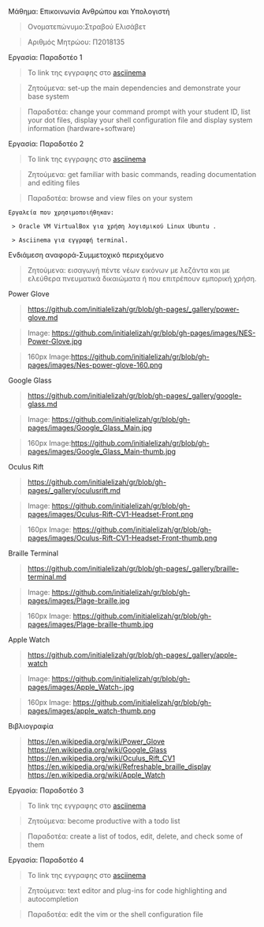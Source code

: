  Μάθημα: Επικοινωνία Ανθρώπου και Υπολογιστή
  
  > Ονοματεπώνυμο:Στραβού Ελισάβετ
  
  > Αριθμός Μητρώου: Π2018135

Εργασία: Παραδοτέο 1 
  
  > Το link της εγγραφης στο [asciinema](https://asciinema.org/a/275671)
  
  > Ζητούμενα: set-up the main dependencies and demonstrate your base system
  
  > Παραδοτέα: change your command prompt with your student ID, list your dot files, display your shell configuration file and display system information (hardware+software)

Εργασία: Παραδοτέο 2

  > Το link της εγγραφης στο [asciinema](https://asciinema.org/a/278813)
  
  > Ζητούμενα: get familiar with basic commands, reading documentation and editing files
  
  > Παραδοτέα: browse and view files on your system

    Εργαλεία που χρησιμοποιήθηκαν:
    
	 > Oracle VM VirtualBox για χρήση λογισμικού Linux Ubuntu .
  
	 > Asciinema για εγγραφή terminal.
  
Eνδιάμεση αναφορά-Συμμετοχικό περιεχόμενο

  > Ζητούμενα: εισαγωγή πέντε νέων εικόνων με λεζάντα και με ελεύθερα πνευματικά δικαιώματα ή που επιτρέπουν εμπορική χρήση.
  
Power Glove
  > https://github.com/initialelizah/gr/blob/gh-pages/_gallery/power-glove.md
  
  > Image: https://github.com/initialelizah/gr/blob/gh-pages/images/NES-Power-Glove.jpg
  
  > 160px Image:https://github.com/initialelizah/gr/blob/gh-pages/images/Nes-power-glove-160.png
  
Google Glass
  > https://github.com/initialelizah/gr/blob/gh-pages/_gallery/google-glass.md
  
  > Image: https://github.com/initialelizah/gr/blob/gh-pages/images/Google_Glass_Main.jpg
  
  > 160px Image:https://github.com/initialelizah/gr/blob/gh-pages/images/Google_Glass_Main-thumb.jpg
  
Oculus Rift
  > https://github.com/initialelizah/gr/blob/gh-pages/_gallery/oculusrift.md
  
  > Image: https://github.com/initialelizah/gr/blob/gh-pages/images/Oculus-Rift-CV1-Headset-Front.png
  
  > 160px Image: https://github.com/initialelizah/gr/blob/gh-pages/images/Oculus-Rift-CV1-Headset-Front-thumb.png
  
Braille Terminal
  > https://github.com/initialelizah/gr/blob/gh-pages/_gallery/braille-terminal.md
  
  > Image: https://github.com/initialelizah/gr/blob/gh-pages/images/Plage-braille.jpg
  
  > 160px Image: https://github.com/initialelizah/gr/blob/gh-pages/images/Plage-braille-thumb.jpg
  
Apple Watch
  > https://github.com/initialelizah/gr/blob/gh-pages/_gallery/apple-watch
  
  > Image: https://github.com/initialelizah/gr/blob/gh-pages/images/Apple_Watch-.jpg
  
  > 160px Image: https://github.com/initialelizah/gr/blob/gh-pages/images/apple_watch-thumb.png
  
  
  
	
Βιβλιογραφία
  > https://en.wikipedia.org/wiki/Power_Glove
  > https://en.wikipedia.org/wiki/Google_Glass
  > https://en.wikipedia.org/wiki/Oculus_Rift_CV1
  > https://en.wikipedia.org/wiki/Refreshable_braille_display
  > https://en.wikipedia.org/wiki/Apple_Watch


Εργασία: Παραδοτέο 3 
  
  > Το link της εγγραφης στο [asciinema](https://asciinema.org/a/281902)
  
  > Ζητούμενα: become productive with a todo list
  
  > Παραδοτέα: create a list of todos, edit, delete, and check some of them

Εργασία: Παραδοτέο 4 
  
  > Το link της εγγραφης στο [asciinema](https://asciinema.org/a/284595)
  
  > Ζητούμενα: text editor and plug-ins for code highlighting and autocompletion
  
  > Παραδοτέα: edit the vim or the shell configuration file
